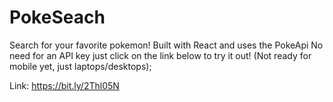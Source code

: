 # PokeSeach

Search for your favorite pokemon!
Built with React and uses the PokeApi
No need for an API key just click on the link below to try it out!
(Not ready for mobile yet, just laptops/desktops);

Link: https://bit.ly/2Thl05N

